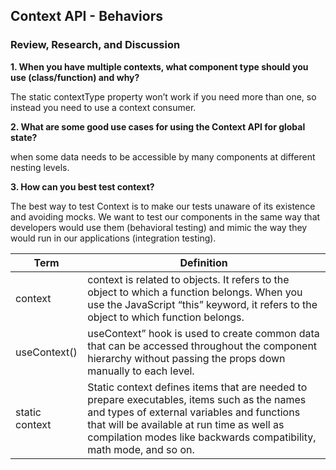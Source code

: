 ## Context API - Behaviors

### Review, Research, and Discussion

**1. When you have multiple contexts, what component type should you use (class/function) and why?**

The static contextType property won’t work if you need more than one, so instead you need to use a context consumer.

**2. What are some good use cases for using the Context API for global state?**

when some data needs to be accessible by many components at different nesting levels.

**3. How can you best test context?**

The best way to test Context is to make our tests unaware of its existence and avoiding mocks. We want to test our components in the same way that developers would use them (behavioral testing) and mimic the way they would run in our applications (integration testing).


**Term** | **Definition**
-----|-----
context | context is related to objects. It refers to the object to which a function belongs. When you use the JavaScript “this” keyword, it refers to the object to which function belongs.
useContext() | useContext” hook is used to create common data that can be accessed throughout the component hierarchy without passing the props down manually to each level.
static context | Static context defines items that are needed to prepare executables, items such as the names and types of external variables and functions that will be available at run time as well as compilation modes like backwards compatibility, math mode, and so on.

